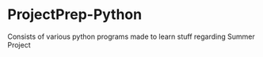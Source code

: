 # ProjectPrep-Python
Consists of various python programs made to learn stuff regarding Summer Project

